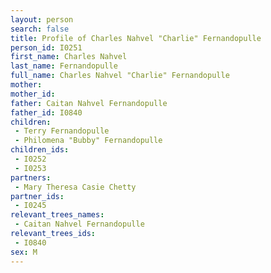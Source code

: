 ```yaml
---
layout: person
search: false
title: Profile of Charles Nahvel "Charlie" Fernandopulle
person_id: I0251
first_name: Charles Nahvel
last_name: Fernandopulle
full_name: Charles Nahvel "Charlie" Fernandopulle
mother: 
mother_id: 
father: Caitan Nahvel Fernandopulle
father_id: I0840
children:
 - Terry Fernandopulle
 - Philomena "Bubby" Fernandopulle
children_ids:
 - I0252
 - I0253
partners:
 - Mary Theresa Casie Chetty
partner_ids:
 - I0245
relevant_trees_names:
 - Caitan Nahvel Fernandopulle
relevant_trees_ids:
 - I0840
sex: M
---
```


